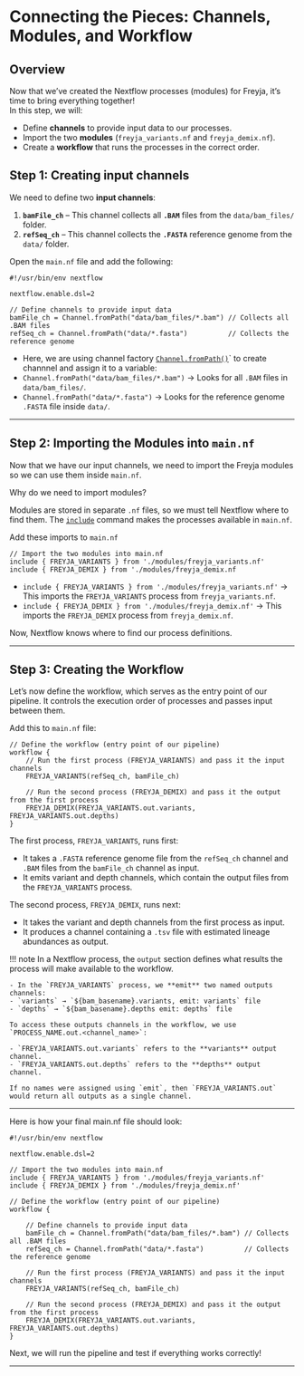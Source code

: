 # **Connecting the Pieces: Channels, Modules, and Workflow**

## **Overview**
Now that we’ve created the Nextflow processes (modules) for Freyja, it’s time to bring everything together!  
In this step, we will:  

- Define **channels** to provide input data to our processes.  
- Import the two **modules** (`freyja_variants.nf` and `freyja_demix.nf`).  
- Create a **workflow** that runs the processes in the correct order.  

## **Step 1: Creating input channels**

We need to define two **input channels**:  
1. **`bamFile_ch`** – This channel collects all **`.BAM`** files from the `data/bam_files/` folder.  
2. **`refSeq_ch`** – This channel collects the **`.FASTA`** reference genome from the `data/` folder.  

Open the `main.nf` file and add the following:

```nextflow
#!/usr/bin/env nextflow

nextflow.enable.dsl=2

// Define channels to provide input data
bamFile_ch = Channel.fromPath("data/bam_files/*.bam") // Collects all .BAM files
refSeq_ch = Channel.fromPath("data/*.fasta")          // Collects the reference genome
```

- Here, we are using channel factory [`Channel.fromPath()`](https://www.nextflow.io/docs/latest/channel.html#channel-factories)` to create channnel and assign it to a variable:
- `Channel.fromPath("data/bam_files/*.bam")` → Looks for all `.BAM` files in `data/bam_files/`.
- `Channel.fromPath("data/*.fasta")` → Looks for the reference genome `.FASTA` file inside `data/`.

---

## **Step 2: Importing the Modules into `main.nf`**
Now that we have our input channels, we need to import the Freyja modules so we can use them inside `main.nf`.

Why do we need to import modules?

Modules are stored in separate `.nf` files, so we must tell Nextflow where to find them.
The [`include`](https://www.nextflow.io/docs/latest/reference/syntax.html#include) command makes the processes available in `main.nf`.

Add these imports to `main.nf`

```nextflow
// Import the two modules into main.nf
include { FREYJA_VARIANTS } from './modules/freyja_variants.nf'
include { FREYJA_DEMIX } from './modules/freyja_demix.nf
```

- `include { FREYJA_VARIANTS } from './modules/freyja_variants.nf'` → This imports the `FREYJA_VARIANTS` process from `freyja_variants.nf`.
- `include { FREYJA_DEMIX } from './modules/freyja_demix.nf'` → This imports the `FREYJA_DEMIX` process from `freyja_demix.nf`.

Now, Nextflow knows where to find our process definitions.

---

## **Step 3: Creating the Workflow**

Let’s now define the workflow, which serves as the entry point of our pipeline. It controls the execution order of processes and passes input between them.

Add this to `main.nf` file:

```nextflow
// Define the workflow (entry point of our pipeline)
workflow {
    // Run the first process (FREYJA_VARIANTS) and pass it the input channels
    FREYJA_VARIANTS(refSeq_ch, bamFile_ch)

    // Run the second process (FREYJA_DEMIX) and pass it the output from the first process
    FREYJA_DEMIX(FREYJA_VARIANTS.out.variants, FREYJA_VARIANTS.out.depths)
}
```

The first process, `FREYJA_VARIANTS`, runs first:

- It takes a `.FASTA` reference genome file from the `refSeq_ch` channel and `.BAM` files from the `bamFile_ch` channel as input.
- It emits variant and depth channels, which contain the output files from the `FREYJA_VARIANTS` process.

The second process, `FREYJA_DEMIX`, runs next:

- It takes the variant and depth channels from the first process as input.
- It produces a channel containing a `.tsv` file with estimated lineage abundances as output.

  
!!! note
    In a Nextflow process, the `output` section defines what results the process will make available to the workflow.

    - In the `FREYJA_VARIANTS` process, we **emit** two named outputs channels:  
    - `variants` → `${bam_basename}.variants, emit: variants` file  
    - `depths` → `${bam_basename}.depths emit: depths` file  

    To access these outputs channels in the workflow, we use `PROCESS_NAME.out.<channel_name>`:

    - `FREYJA_VARIANTS.out.variants` refers to the **variants** output channel.  
    - `FREYJA_VARIANTS.out.depths` refers to the **depths** output channel.  

    If no names were assigned using `emit`, then `FREYJA_VARIANTS.out` would return all outputs as a single channel.  

---

Here is how your final main.nf file should look:

```nextflow
#!/usr/bin/env nextflow

nextflow.enable.dsl=2

// Import the two modules into main.nf
include { FREYJA_VARIANTS } from './modules/freyja_variants.nf'
include { FREYJA_DEMIX } from './modules/freyja_demix.nf'

// Define the workflow (entry point of our pipeline)
workflow {

    // Define channels to provide input data
    bamFile_ch = Channel.fromPath("data/bam_files/*.bam") // Collects all .BAM files
    refSeq_ch = Channel.fromPath("data/*.fasta")          // Collects the reference genome

    // Run the first process (FREYJA_VARIANTS) and pass it the input channels
    FREYJA_VARIANTS(refSeq_ch, bamFile_ch)

    // Run the second process (FREYJA_DEMIX) and pass it the output from the first process
    FREYJA_DEMIX(FREYJA_VARIANTS.out.variants, FREYJA_VARIANTS.out.depths)
}
```

Next, we will run the pipeline and test if everything works correctly!

---